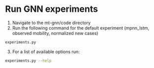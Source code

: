 # Run GNN experiments
1. Navigate to the mt-gnn/code directory
2. Run the following command for the default experiment (mpnn_lstm, observed mobility, normalized new cases)
```bash
experiments.py
```
3. For a list of available options run:
 ```bash
experiments.py --help 
```  